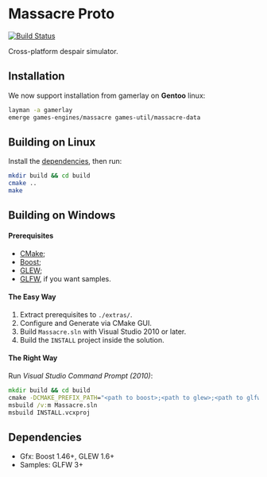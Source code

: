 Massacre Proto
==============

[![Build Status](https://travis-ci.org/Dark-Confidant/Massacre.png)](https://travis-ci.org/Dark-Confidant/Massacre)

Cross-platform despair simulator.

Installation
------------

We now support installation from gamerlay on **Gentoo** linux:

```bash
layman -a gamerlay
emerge games-engines/massacre games-util/massacre-data
```

Building on Linux
-----------------

Install the [dependencies](#dependencies), then run:

```bash
mkdir build && cd build
cmake ..
make
```

Building on Windows
-------------------

#### Prerequisites

* [CMake](http://www.cmake.org/cmake/resources/software.html);
* [Boost](http://boost.org/users/download/);
* [GLEW](http://glew.sourceforge.net/);
* [GLFW](http://www.glfw.org/download.html), if you want samples.


#### The Easy Way

1. Extract prerequisites to `./extras/`.
2. Configure and Generate via CMake GUI.
3. Build `Massacre.sln` with Visual Studio 2010 or later.
4. Build the `INSTALL` project inside the solution.

#### The Right Way

Run *Visual Studio Command Prompt (2010)*:

```cmd
mkdir build && cd build
cmake -DCMAKE_PREFIX_PATH="<path to boost>;<path to glew>;<path to glfw>" ..
msbuild /v:m Massacre.sln
msbuild INSTALL.vcxproj
```

Dependencies
------------

- Gfx: Boost 1.46+, GLEW 1.6+
- Samples: GLFW 3+

